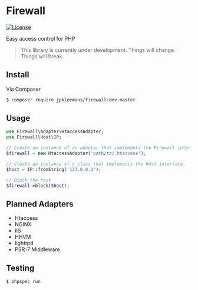 # Firewall

[![License](https://img.shields.io/badge/license-MIT-brightgreen.svg)](LICENSE.md)

Easy access control for PHP

> This library is currently under development. Things will change. Things will break.

## Install

Via Composer

``` bash
$ composer require jpkleemans/firewall:dev-master
```

## Usage

``` php
use Firewall\Adapter\HtaccessAdapter;
use Firewall\Host\IP;

// Create an instance of an adapter that implements the Firewall interface.
$firewall = new HtaccessAdapter('path/to/.htaccess');

// Create an instance of a class that implements the Host interface.
$host = IP::fromString('123.0.0.1');

// Block the host
$firewall->block($host);
```

## Planned Adapters

- Htaccess
- NGINX
- IIS
- HHVM
- lighttpd
- PSR-7 Middleware

## Testing

``` bash
$ phpspec run
```
